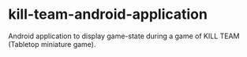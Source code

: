 # kill-team-android-application
Android application to display game-state during a game of KILL TEAM (Tabletop miniature game).
